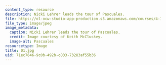 ```yaml
---
content_type: resource
description: Nicki Lehrer leads the tour of Pascuales.
file: https://ol-ocw-studio-app-production.s3.amazonaws.com/courses/4-170-ecuador-workshop-fall-2006/71ec76469c0b492bc83373283af55b36_01.jpg
file_type: image/jpeg
image_metadata:
  caption: Nicki Lehrer leads the tour of Pascuales.
  credit: Image courtesy of Keith McCluskey.
  image-alt: Pascuales
resourcetype: Image
title: 01.jpg
uid: 71ec7646-9c0b-492b-c833-73283af55b36
---
```

